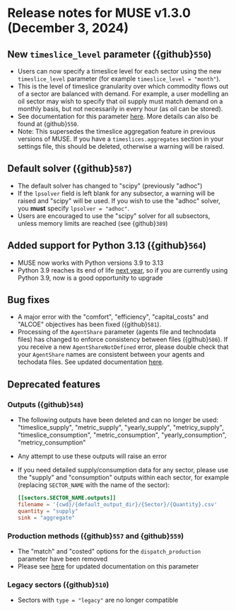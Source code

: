 # Release notes for MUSE v1.3.0 (December 3, 2024)

## New `timeslice_level` parameter ({github}`550`)

- Users can now specify a timeslice level for each sector using the new `timeslice_level` parameter (for example `timeslice_level = "month"`).
- This is the level of timeslice granularity over which commodity flows out of a sector are balanced with demand. For example, a user modelling an oil sector may wish to specify that oil supply must match demand on a monthly basis, but not necessarily in every hour (as oil can be stored).
- See documentation for this parameter [here](https://muse-os.readthedocs.io/en/latest/inputs/toml.html#standard-sectors). More details can also be found at {github}`550`.
- Note: This supersedes the timeslice aggregation feature in previous versions of MUSE. If you have a `timeslices.aggregates` section in your settings file, this should be deleted, otherwise a warning will be raised.

## Default solver ({github}`587`)

- The default solver has changed to "scipy" (previously "adhoc")
- If the `lpsolver` field is left blank for any subsector, a warning will be raised and "scipy" will be used. If you wish to use the "adhoc" solver, you __must__ specify `lpsolver = "adhoc"`.
- Users are encouraged to use the "scipy" solver for all subsectors, unless memory limits are reached (see {github}`389`)

## Added support for Python 3.13 ({github}`564`)

- MUSE now works with Python versions 3.9 to 3.13
- Python 3.9 reaches its end of life [next year](https://devguide.python.org/versions/), so if you are currently using Python 3.9, now is a good opportunity to upgrade

## Bug fixes

- A major error with the "comfort", "efficiency", "capital_costs" and "ALCOE" objectives has been fixed ({github}`581`).
- Processing of the `AgentShare` parameter (agents file and technodata files) has changed to enforce consistency between files ({github}`586`). If you receive a new `AgentShareNotDefined` error, please double check that your `AgentShare` names are consistent between your agents and techodata files. See updated documentation [here](https://muse-os.readthedocs.io/en/latest/inputs/technodata.html).

## Deprecated features

### Outputs ({github}`548`)

- The following outputs have been deleted and can no longer be used: "timeslice_supply", "metric_supply", "yearly_supply", "metricy_supply", "timeslice_consumption", "metric_consumption", "yearly_consumption", "metricy_consumption"
- Any attempt to use these outputs will raise an error
- If you need detailed supply/consumption data for any sector, please use the "supply" and "consumption" outputs within each sector, for example (replacing `SECTOR_NAME` with the name of the sector):

  ```toml
  [[sectors.SECTOR_NAME.outputs]]
  filename = '{cwd}/{default_output_dir}/{Sector}/{Quantity}.csv'
  quantity = "supply"
  sink = "aggregate"
  ```

### Production methods ({github}`557` and {github}`559`)

- The "match" and "costed" options for the `dispatch_production` parameter have been removed
- Please see [here](https://muse-os.readthedocs.io/en/latest/inputs/toml.html#standard-sectors) for updated documentation on this parameter

### Legacy sectors ({github}`510`)

- Sectors with `type = "legacy"` are no longer compatible
